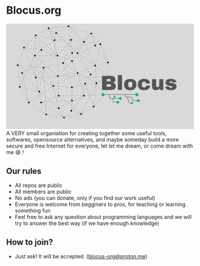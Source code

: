 # Blocus.org
<div align='center'>
  <img src='Blocus_readme.png'>
</div

  A VERY small organiation for creating together some useful tools, softwares, opensource alternatives, and maybe someday build a more secure and free Internet for everyone, let let me dream, or come dream with me 😄 !


## Our rules
- All repos are public
- All members are public
- No ads (you can donate, only if you find our work useful)
- Everyone is welcome from begginers to pros, for teaching or learning something fun
- Feel free to ask any question about programming languages and we will try to answer the best way (if we have enough knowledge)

## How to join?
- Just ask! It will be accepted. (blocus-org@proton.me)

